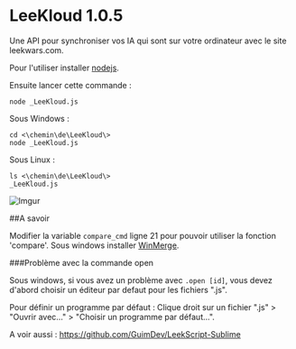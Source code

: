 ﻿LeeKloud 1.0.5
========

Une API pour synchroniser vos IA qui sont sur votre ordinateur avec le site leekwars.com.

Pour l'utiliser installer [nodejs](http://nodejs.org/).

Ensuite lancer cette commande :

    node _LeeKloud.js

Sous Windows :

    cd <\chemin\de\LeeKloud\>
    node _LeeKloud.js

Sous Linux :

	ls <\chemin\de\LeeKloud\>
	_LeeKloud.js

![Imgur](http://i.imgur.com/cWQbreB.png)

##A savoir

Modifier la variable `compare_cmd` ligne 21 pour pouvoir utiliser la fonction 'compare'. Sous windows installer [WinMerge](http://winmerge.org/).



###Problème avec la commande open

Sous windows, si vous avez un problème avec `.open [id]`, vous devez d'abord choisir un éditeur par defaut pour les fichiers ".js".

Pour définir un programme par défaut : Clique droit sur un fichier ".js" > "Ouvrir avec..." > "Choisir un programme par défaut...".


A voir aussi : https://github.com/GuimDev/LeekScript-Sublime
